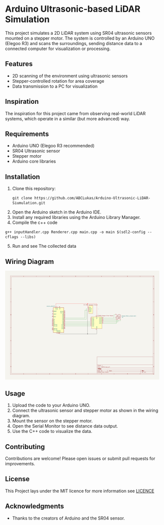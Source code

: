 # Arduino Ultrasonic-based LiDAR Simulation

This project simulates a 2D LiDAR system using SR04 ultrasonic sensors mounted on a stepper motor. The system is controlled by an Arduino UNO (Elegoo R3) and scans the surroundings, sending distance data to a connected computer for visualization or processing.

## Features

- 2D scanning of the environment using ultrasonic sensors
- Stepper-controlled rotation for area coverage
- Data transmission to a PC for visualization

## Inspiration

The inspiration for this project came from observing real-world LiDAR systems, which operate in a similar (but more advanced) way.

## Requirements

- Arduino UNO (Elegoo R3 recommended)
- SR04 Ultrasonic sensor
- Stepper motor
- Arduino core libraries

## Installation

1. Clone this repository:
    ```
    git clone https://github.com/ABCLukas/Arduino-Ultrasonic-LiDAR-Siumulation.git
    ```
2. Open the Arduino sketch in the Arduino IDE.
3. Install any required libraries using the Arduino Library Manager.
4. Compile the c++ code
```
g++ inputHandler.cpp Renderer.cpp main.cpp -o main $(sdl2-config --cflags --libs)
```
5. Run and see The collected data

## Wiring Diagram

![schematic](https://github.com/ABCLukas/Arduino-Ultrasonic-LiDAR-Siumulation/blob/main/LiDAR.svg)

## Usage

1. Upload the code to your Arduino UNO.
2. Connect the ultrasonic sensor and stepper motor as shown in the wiring diagram.
3. Mount the sensor on the stepper motor.
4. Open the Serial Monitor to see distance data output.
5. Use the C++ code to visualize the data.

## Contributing

Contributions are welcome! Please open issues or submit pull requests for improvements. 

## License

This Project lays under the MIT licence for more information see [LICENCE](https://github.com/ABCLukas/Arduino-Ultrasonic-LiDAR-Siumulation/blob/main/LICENSE)

## Acknowledgments

- Thanks to the creators of Arduino and the SR04 sensor.
